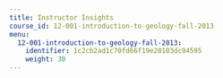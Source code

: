 ```yaml
---
title: Instructor Insights
course_id: 12-001-introduction-to-geology-fall-2013
menu:
  12-001-introduction-to-geology-fall-2013:
    identifier: 1c2cb2ad1c70fd66f19e20103dc94595
    weight: 30
---
```

